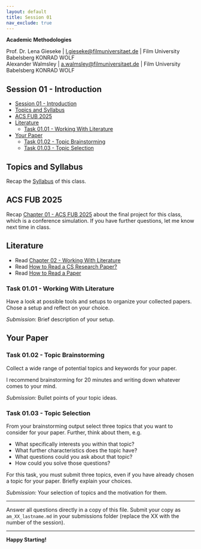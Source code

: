 ```yaml
---
layout: default
title: Session 01
nav_exclude: true
---
```


**Academic Methodologies**
  
Prof. Dr. Lena Gieseke \| l.gieseke@filmuniversitaet.de \| Film University Babelsberg KONRAD WOLF  
Alexander Walmsley \| a.walmsley@filmuniversitaet.de \| Film University Babelsberg KONRAD WOLF  


## Session 01 - Introduction

<!-- Reading the scripts and preparing questions should take < 2h. If you need longer, please let me know next class. -->

* [Session 01 - Introduction](#session-01---introduction)
* [Topics and Syllabus](#topics-and-syllabus)
* [ACS FUB 2025](#acs-fub-2025)
* [Literature](#literature)
    * [Task 01.01 - Working With Literature](#task-0101---working-with-literature)
* [Your Paper](#your-paper)
    * [Task 01.02 - Topic Brainstorming](#task-0102---topic-brainstorming)
    * [Task 01.03 - Topic Selection](#task-0103---topic-selection)


## Topics and Syllabus

Recap the [Syllabus](../../index.md) of this class.


## ACS FUB 2025

Recap [Chapter 01 - ACS FUB 2025](../../02_scripts/am_01_conference_script.md) about the final project for this class, which is a conference simulation. If you have further questions, let me know next time in class.


## Literature

* Read [Chapter 02 - Working With Literature](../../02_scripts/am_02_literature_script.md)
* Read [How to Read a CS Research Paper?](./fong_2004_htr.pdf)
* Read [How to Read a Paper](./keshav_2016_htr.pdf)


### Task 01.01 - Working With Literature

Have a look at possible tools and setups to organize your collected papers. Chose a setup and reflect on your choice.

*Submission*: Brief description of your setup.


## Your Paper

### Task 01.02 - Topic Brainstorming

Collect a wide range of potential topics and keywords for your paper. 

I recommend brainstorming for 20 minutes and writing down whatever comes to your mind.

*Submission:* Bullet points of your topic ideas.

### Task 01.03 - Topic Selection

From your brainstorming output select three topics that you want to consider for your paper. Further, think about them, e.g. 

* What specifically interests you within that topic? 
* What further characteristics does the topic have? 
* What questions could you ask about that topic? 
* How could you solve those questions? 


For this task, you must submit three topics, even if you have already chosen a topic for your paper. Briefly explain your choices.
  
  

*Submission:* Your selection of topics and the motivation for them.

---
  
Answer all questions directly in a copy of this file. Submit your copy as `am_XX_lastname.md` in your submissions folder (replace the XX with the number of the session). 
  

---

**Happy Starting!**
